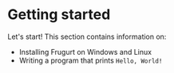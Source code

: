 # Getting started

Let's start! This section contains information on:

- Installing Frugurt on Windows and Linux
- Writing a program that prints `Hello, World!`
